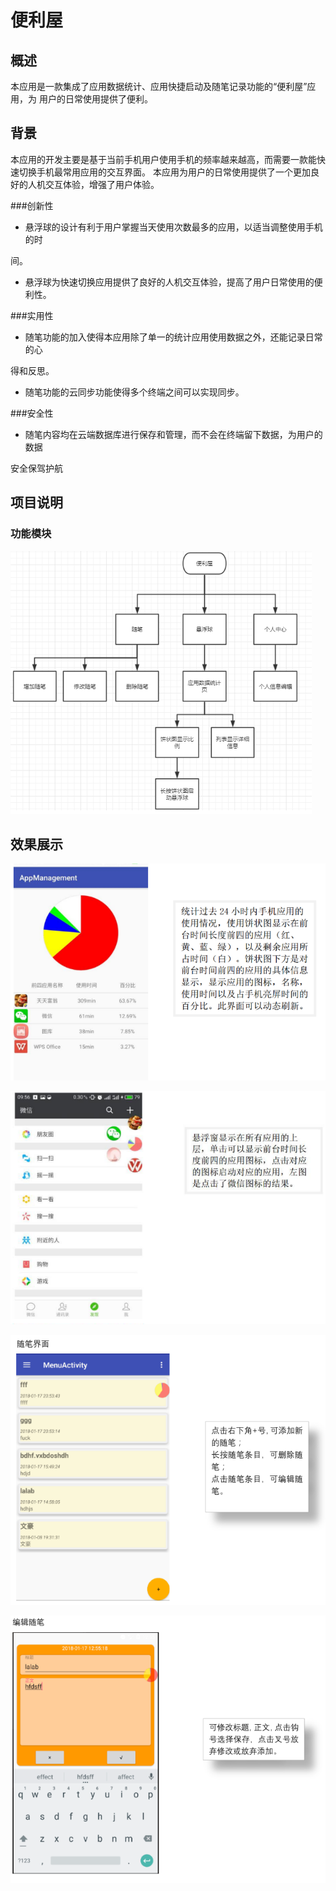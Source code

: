 # 便利屋

## 概述

本应用是一款集成了应用数据统计、应用快捷启动及随笔记录功能的“便利屋”应用，为 用户的日常使用提供了便利。

## 背景

本应用的开发主要是基于当前手机用户使用手机的频率越来越高，而需要一款能快速切换手机最常用应用的交互界面。 本应用为用户的日常使用提供了一个更加良好的人机交互体验，增强了用户体验。 

###创新性

- 悬浮球的设计有利于用户掌握当天使用次数最多的应用，以适当调整使用手机的时

间。

- 悬浮球为快速切换应用提供了良好的人机交互体验，提高了用户日常使用的便利性。

###实用性

- 随笔功能的加入使得本应用除了单一的统计应用使用数据之外，还能记录日常的心

得和反思。

- 随笔功能的云同步功能使得多个终端之间可以实现同步。

###安全性

- 随笔内容均在云端数据库进行保存和管理，而不会在终端留下数据，为用户的数据

安全保驾护航

## 项目说明

### 功能模块

![](https://github.com/zhuwh9/zhuwh9.github.io/blob/master/images/android/1.png?raw=true)

## 效果展示

![](https://github.com/zhuwh9/zhuwh9.github.io/blob/master/images/android/2.png?raw=true)

![](https://github.com/zhuwh9/zhuwh9.github.io/blob/master/images/android/3.png?raw=true)

![](https://github.com/zhuwh9/zhuwh9.github.io/blob/master/images/android/4.png?raw=true)

![](https://github.com/zhuwh9/zhuwh9.github.io/blob/master/images/android/5.png?raw=true)